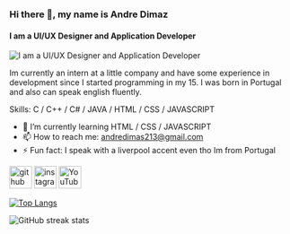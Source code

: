### Hi there 👋, my name is Andre Dimaz
#### I am a UI/UX Designer and Application Developer
![I am a UI/UX Designer and Application Developer](https://img.freepik.com/free-vector/app-development-banner_33099-1720.jpg)

Im currently an intern at a little company and have some experience in development since I started programming in my 15. I was born in Portugal and also can speak english fluently.

Skills: C / C++ / C# / JAVA / HTML / CSS / JAVASCRIPT

- 🌱 I’m currently learning HTML / CSS / JAVASCRIPT 
- 📫 How to reach me: andredimas213@gmail.com 
- ⚡ Fun fact: I speak with a liverpool accent even tho Im from Portugal 


[<img src='https://cdn.jsdelivr.net/npm/simple-icons@3.0.1/icons/github.svg' alt='github' height='40'>](https://github.com/AFDimaz)  [<img src='https://cdn.jsdelivr.net/npm/simple-icons@3.0.1/icons/instagram.svg' alt='instagram' height='40'>](https://www.instagram.com/andre.dimaz/)  [<img src='https://cdn.jsdelivr.net/npm/simple-icons@3.0.1/icons/youtube.svg' alt='YouTube' height='40'>](https://www.youtube.com/channel/https://www.youtube.com/channel/UC6Cdap94o37jlXBFW6LAD6Q)  

[![Top Langs](https://github-readme-stats.vercel.app/api/top-langs/?username=AFDimaz)](https://github.com/anuraghazra/github-readme-stats)

![GitHub streak stats](https://github-readme-streak-stats.herokuapp.com/?user=AFDimaz)  


